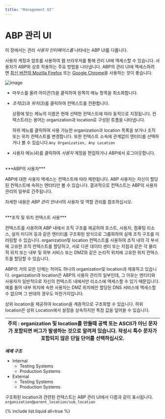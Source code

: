 ```yaml
---
title: "Management UI"
---
```


# ABP 관리 UI

이 장에서는 관리 *사용자 인터페이스를* 나타내는 ABP UI를 다룹니다.

사용자 계정과 암호를 사용하여 웹 브라우저를 통해 관리 UI에 액세스할 수 있습니다. 사용자가 ABP와 상호 작용하는 주요 방법을 나타냅니다. ABP의 관리 UI에 액세스하려면 [최신 버전의 Mozilla Firefox](https://www.mozilla.org/en-GB/firefox/new/) 또는 [Google Chrome](https://www.google.com/chrome/)을 사용하는 것이 좋습니다.

![image](https://github.com/namuict/abp/assets/117419940/f33491a4-bf7b-4abb-8273-76e40c9cd294)

- 마우스를 올려 아이콘(1)을 클릭하여 왼쪽의 메뉴 항목을 최소화합니다.
- *조직*(2)과 *위치*(3)를 클릭하여 컨텍스트를 전환합니다.
    
    상황에 맞는 메뉴의 이름은 현재 선택한 컨텍스트에 따라 동적으로 지정됩니다. 컨텍스트라는 용어는 organization과 location로 구성된 튜플을 나타냅니다.
    
    하위 메뉴를 클릭하여 사용 가능한 organization과 location 목록을 보거나 조직 또는 위치 컨텍스트를 변경합니다. 또한 컨텍스트 소속에 관계없이 엔터티를 선택하거나 볼 수 있습니다.`Any Organization, Any Location`
    
- 사용자 메뉴(4)를 클릭하여 *사용자* 계정을 편집하거나 ABP에서 로그아웃합니다.
</br>
***ABP의 사용자***

ABP에 대한 사용자 액세스는 컨텍스트에 따라 제한됩니다. ABP 사용자는 자신이 할당된 컨텍스트에 속하는 엔터티만 볼 수 있습니다. 결과적으로 컨텍스트는 ABP의 사용자 관리의 일부로 간주됩니다.

자세한 내용은 *ABP 관리 안내서*의 사용자 및 역할 관리를 참조하십시오.

</br>
***조직 및 위치 컨텍스트 사용***

컨텍스트를 사용하여 ABP 내에서 조직 구조를 제공하여 호스트, 사용자, 컴퓨팅 리소스, 설치 미디어 등과 같은 엔터티를 구조화된 방식으로 그룹화하여 실제 조직 구조를 미러링할 수 있습니다. organization및 location 컨텍스트를 사용하여 조직 내의 각 부서에 고유한 조직 컨텍스트를 할당하고, 서로 다른 데이터 센터 또는 지점과 같은 각 물리적 위치 또는 내부 및 외부 서비스 또는 DMZ와 같은 논리적 위치에 고유한 위치 컨텍스트를 할당할 수 있습니다.

ABP의 거의 모든 단체는 적어도 하나의 organization및 location과 제휴하고 있습니다. organization과 location은 ABP의 사용자 관리의 일부인데, 그 이유는 엔티티와 사용자가 일반적으로 자신의 컨텍스트 내에서만 리소스에 액세스할 수 있기 때문입니다. 예를 들어 내부 위치에 속한 사용자는 DMZ 위치에만 할당된 DNS 서비스에 액세스할 수 없으며 그 반대의 경우도 마찬가지입니다.

상위 location을 제공하여 location을 계층적으로 구조화할 수 있습니다. 하위 location은 상위 Location에서 설정을 상속하지만 특정 값을 덮어쓸 수 있습니다.

|주의 : organization 및 location를 만들때 공백 또는 ASCII가 아닌 문자가 포함되면 버그가 발생하는 것으로 알려져 있습니다. 작성시 특수 문자가 포함되지 않은 단일 단어를 선택하십시오. 
|---|

***예제 구조***

- Internal
    - Testing Systems
    - Production Systems
- External
    - Testing Systems
    - Production Systems

구조화된 location과 관련된 컨텍스트는 ABP 관리 UI에서 다름과 같이 표시됩니다. `organization@parent_location/sub_location`

{% include list.liquid all=true %}